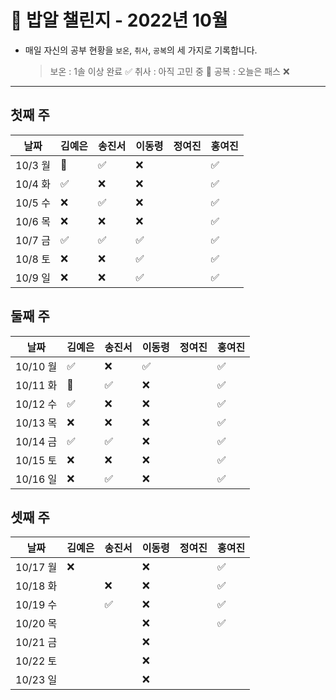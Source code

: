 # 🍚 밥알 챌린지 - 2022년 10월
- 매일 자신의 공부 현황을 `보온`, `취사`, `공복`의 세 가지로 기록합니다.
    
    > 보온 : 1솔 이상 완료 ✅
    취사 : 아직 고민 중 🤔
    공복 : 오늘은 패스 ❌
---

## 첫째 주
**날짜**|김예은|송진서|이동령|정여진|홍여진
---|---|---|---|---|---
10/3 월|🤔|✅|❌| |✅
10/4 화|✅|❌|❌| |✅
10/5 수|❌|✅|❌| |✅
10/6 목|❌|❌|❌| |✅
10/7 금|✅|✅|✅| |✅
10/8 토|❌|❌|✅️| |✅
10/9 일|❌|❌|✅️| |✅


## 둘째 주
**날짜**|김예은|송진서|이동령|정여진|홍여진
---|---|---|---|---|---
10/10 월|✅️ |❌ |✅| |✅
10/11 화|🤔 |✅ |❌| |✅
10/12 수|✅ |❌ |❌| |✅
10/13 목|❌ |❌ |❌| |✅
10/14 금|✅ |✅ |❌| |✅
10/15 토|❌ |❌ |❌| |✅
10/16 일|❌ |✅ |❌| |✅


## 셋째 주
**날짜**|김예은|송진서|이동령|정여진|홍여진
---|---|---|---|---|---
10/17 월|❌| |❌| |✅
10/18 화| |❌ |❌| |✅
10/19 수| |✅ |❌| |✅
10/20 목| | |❌| |✅
10/21 금| | |❌| |
10/22 토| | |❌| |
10/23 일| | |❌| |
